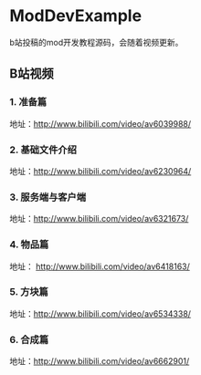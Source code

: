 # ModDevExample
b站投稿的mod开发教程源码，会随着视频更新。

## B站视频
### 1. 准备篇
地址：http://www.bilibili.com/video/av6039988/

### 2. 基础文件介绍
地址：http://www.bilibili.com/video/av6230964/

### 3. 服务端与客户端
地址：http://www.bilibili.com/video/av6321673/

### 4. 物品篇
地址： http://www.bilibili.com/video/av6418163/

### 5. 方块篇
地址：http://www.bilibili.com/video/av6534338/

### 6. 合成篇
地址：http://www.bilibili.com/video/av6662901/

